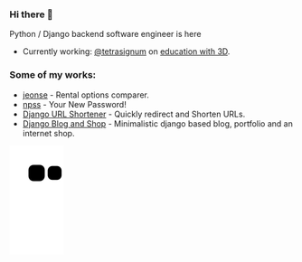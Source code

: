### Hi there 👋

Python / Django backend software engineer is here

- Currently working: [@tetrasignum](https://github.com/tetrasignum) on [education with 3D](https://tetrasignum.kr).

### Some of my works:
* [jeonse](https://github.com/almazkun/jeonse) - Rental options comparer.
* [npss](https://pypi.org/project/npss/) - Your New Password!
* [Django URL Shortener](https://github.com/almazkun/durls) - Quickly redirect and Shorten URLs.
* [Django Blog and Shop](https://akun.dev) - Minimalistic django based blog, portfolio and an internet shop. 

![](https://raw.githubusercontent.com/almazkun/almazkun/snake/.github/github-contribution-grid-snake.svg)
